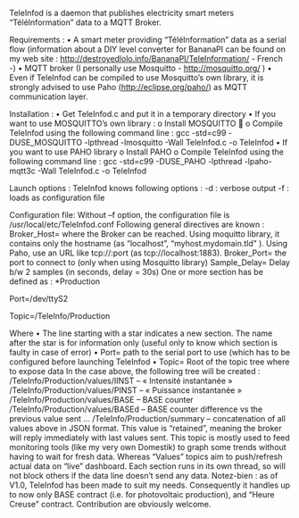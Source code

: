 TeleInfod is a daemon that publishes electricity smart meters “TéléInformation” data to a MQTT Broker.

Requirements :
•	A smart meter providing “TéléInformation” data as a serial flow (information about a DIY level converter for BananaPI can be found on my web site : http://destroyedlolo.info/BananaPI/TeleInformation/ - French -)
•	MQTT broker (I personally use Mosquitto - http://mosquitto.org/ )
•	Even if TeleInfod can be compiled to use Mosquitto’s own library, it is strongly advised to use Paho (http://eclipse.org/paho/) as MQTT communication layer.

Installation :
•	Get TeleInfod.c and put it in a temporary directory
•	If you want to use MOSQUITTO’s own library :
o	Install MOSQUITTO 
o	Compile TeleInfod using the following command line :
gcc -std=c99 -DUSE_MOSQUITTO -lpthread -lmosquitto -Wall TeleInfod.c -o TeleInfod
•	If you want to use  PAHO library
o	Install PAHO
o	Compile TeleInfod using the following command line :
gcc -std=c99 -DUSE_PAHO -lpthread -lpaho-mqtt3c -Wall TeleInfod.c -o TeleInfod

Launch options :
TeleInfod knows following options :
-d : verbose output
-f<file> : loads <file> as configuration file

Configuration file:
Without –f option, the configuration file is /usr/local/etc/TeleInfod.conf
Following general directives are known :
Broker_Host= where the Broker can be reached. Using moquitto library, it contains only the hostname (as “localhost”, “myhost.mydomain.tld” ). Using Paho, use an URL like tcp://<hostname>:port (as tcp://localhost:1883).
Broker_Port= the port to connect to (only when using Mosquitto library)
Sample_Delay= Delay b/w 2 samples (in seconds, delay = 30s)
One or more section has be defined as :
*Production


Port=/dev/ttyS2


Topic=/TeleInfo/Production

Where
•	The line starting with a star indicates a new section. The name after the star is for information only (useful only to know which section is faulty in case of error)
•	Port= path to the serial port to use (which has to be configured before launching TeleInfod
•	Topic= Root of the topic tree where to expose data
In the case above, the following tree will be created :
/TeleInfo/Production/values/IINST – « Intensité instantanée »
/TeleInfo/Production/values/PINST – « Puissance instantanée »
/TeleInfo/Production/values/BASE – BASE counter
/TeleInfo/Production/values/BASEd – BASE counter difference vs the previous value sent
…
/TeleInfo/Production/summary – concatenation of all values above in JSON format. This value is “retained”, meaning the broker will reply immediately with last values sent. This topic is mostly used to feed monitoring tools (like my very own Domestik) to graph some trends without having to wait for fresh data. Whereas “Values” topics aim to push/refresh actual data on “live” dashboard.
Each section runs in its own thread, so will not block others if the data line doesn’t send any data.
Notez-bien : as of V1.0, TeleInfod has been made to suit my needs. Consequently it handles up to now only BASE contract (i.e. for photovoltaic production), and “Heure Creuse” contract. Contribution are obviously welcome.
